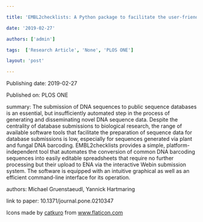 ---
title: 'EMBL2checklists: A Python package to facilitate the user-friendly submission of plant and fungal DNA barcoding sequences to ENA'
date: '2019-02-27'
authors: ['admin']
tags:  ['Research Article', 'None', 'PLOS ONE']
layout: 'post'
---
Publishing date: 2019-02-27

Published on: PLOS ONE

summary: The submission of DNA sequences to public sequence databases is an essential, but insufficiently automated step in the process of generating and disseminating novel DNA sequence data. Despite the centrality of database submissions to biological research, the range of available software tools that facilitate the preparation of sequence data for database submissions is low, especially for sequences generated via plant and fungal DNA barcoding. EMBL2checklists provides a simple, platform-independent tool that automates the conversion of common DNA barcoding sequences into easily editable spreadsheets that require no further processing but their upload to ENA via the interactive Webin submission system. The software is equipped with an intuitive graphical as well as an efficient command-line interface for its operation.

authors: Michael Gruenstaeudl, Yannick Hartmaring

link to paper: 10.1371/journal.pone.0210347

Icons made by <a href="https://www.flaticon.com/free-icon/bookshelves_3576884" title="catkuro">catkuro</a> from <a href="https://www.flaticon.com/" title="Flaticon"> www.flaticon.com</a>